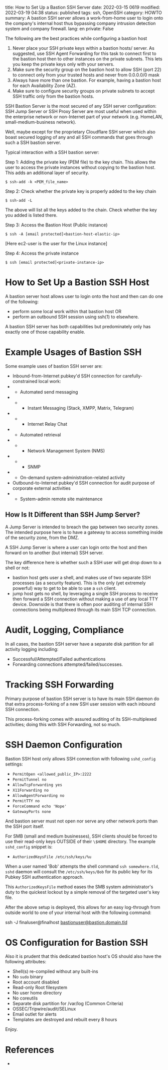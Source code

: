 title: How to Set Up a Bastion SSH Server
date: 2022-03-15 0619
modified: 2022-03-19 04:38
status: published
tags: ssh, OpenSSH
category: HOWTO
summary: A bastion SSH server allows a work-from-home user to login onto the company's internal host thus bypassing company intrusion detection system and company firewall.
lang: en
private: False

The following are the best practices while configuring a bastion host

1. Never place your SSH private keys within a bastion hosts/ server. As suggested, use SSH Agent Forwarding for this task to connect first to the bastion host then to other instances on the private subnets. This lets you keep the private keys only with your servers.
2. Make sure the security group on the bastion host to allow SSH (port 22) to connect only from your trusted hosts and never from 0.0.0.0/0 mask
3. Always have more than one bastion. For example, having a bastion host for each Availability Zone (AZ).
4. Make sure to configure security groups on private subnets to accept SSH traffic only from the bastion hosts.

SSH Bastion Server is the most secured of any SSH server configuration: SSH Jump Server or SSH Proxy Server are most useful when used within the enterprise network or non-Internet part of your network (e.g. HomeLAN, small-medium-business network).

Well, maybe except for the proprietary Cloudflare SSH server which also boast secured logging of any and all SSH commands that goes through such a SSH bastion server.

Typical interaction with a SSH bastion server:


Step 1: Adding the private key (PEM file) to the key chain. This allows the user to access the private instances without copying to the bastion host. This adds an additional layer of security.
```console
$ ssh-add -k <PEM_file_name>
```
Step 2: Check whether the private key is properly added to the key chain
```console
$ ssh-add -L
```
The above will list all the keys added to the chain. Check whether the key you added is listed there.

Step 3: Access the Bastion Host (Public instance)
```console
$ ssh -A [email protected]<bastion-host-elastic-ip>
```
[Here ec2-user is the user for the Linux instance]

Step 4: Access the private instance
```console
$ ssh [email protected]<private-instance-ip>
```

How to Set Up a Bastion SSH Host
================================
A bastion server host allows user to login onto the
host and then can do one of the following:

* perform some local work within that bastion host OR
* perform an outbound SSH session using ssh(1) to elsewhere.

A bastion SSH server has both capabilities but predominately only has exactly one of those capability enable.  

Example Usages of Bastion SSH
==============
Some example uses of bastion SSH server are:

* Inbound-from-Internet pubkey'd SSH connection for carefully-constrained local work:
* * Automated send messaging
* * * Instant Messaging (Stack, XMPP, Matrix, Telegram)
* * * Internet Relay Chat
* * Automated retrieval
* * * Network Management System (NMS)
* * * SNMP
* * On-demand system-administration-related activity
* Outbound-to-Internet pubkey'd SSH connection for audit purpose of corporate external activities
* * System-admin remote site maintenance


How Is It Different than SSH Jump Server?
-----------------------------------------
A Jump Server is intended to breach the gap between two security zones.
The intended purpose here is to have a gateway to access something inside of the security zone, from the DMZ.

A SSH Jump Server is
where a user can login onto the host and then
forward on to another (but internal) SSH server.


The key difference here is whether such a SSH user will get drop down to a shell or not:

- bastion host gets user a shell, and makes use of two separate SSH processes (as a security feature).  This is the only (yet extremely powerful) way to get to be able to use a `ssh` client.
- jump host gets no shell, by leveraging a single SSH process to receive then forward a SSH connection without making a use of any local TTY device.  Downside is that there is often poor auditing of internal SSH connections being multiplexed through its main SSH TCP connection.


Audit, Logging, Compliance
==========================
In all cases, the bastion SSH server have a separate disk partition for all activity logging including:

* Successful/Attempted/Failed authentications
* Forwarding connections attempted/failed/successes.

Tracking SSH Forwarding
=======================
Primary purpose of bastion SSH server is to have its
main SSH daemon do that extra process-forking of a new 
SSH user session with each inbound SSH connection.

This process-forking comes with assured auditing of its SSH-multiplexed activities; doing this with SSH Forwarding, not so much.


SSH Daemon Configuration
========================
Bastion SSH host only allows
SSH connection with following `sshd_config` settings:

- `PermitOpen <allowed_public_IP>:2222`
- `PermitTunnel no`
- `AllowTcpForwarding yes`
- `X11Forwarding no`
- `AllowAgentForwarding no`
- `PermitTTY no`
- `ForceCommand echo 'Nope'`
- `GatewayPorts none`

And bastion server must not open nor serve any other network ports than the SSH port itself.

For SMB (small and medium businesses), SSH clients should be forced to use their read-only keys OUTSIDE of their `\$HOME` directory.  The example `sshd_config` snippet is:

- `AuthorizedKeysFile /etc/ssh/keys/%u`

When a user named 'Bob' attempts the shell command `ssh somewhere.tld`, `sshd` daemon will consult the `/etc/ssh/keys/Bob` for its public key for its Pubkey SSH authentication approach.

This `AuthorizedKeysFile` method eases the SMB system administrator's duty to the quickest lockout by a simple removal of the targeted user's key file.

After the above setup is deployed, this allows for an easy log-through from outside world to one of your internal host with the following command:

  ssh -J finaluser@finalhost bastionuser@bastion.domain.tld

OS Configuration for Bastion SSH 
================================
Also it is prudent that this dedicated bastion host's OS should also 
have the following attributes:

- Shell(s) re-compiled without any built-ins
- No `sudo` binary
- Root account disabled
- Read-only Root filesystem
- No user home directory
- No coreutils 
- Separate disk partition for /var/log (Common Criteria)
- OSSEC/Tripwire/audit/SELinux
- Email outlet for alerts
- Templates are destroyed and rebuilt every 8 hours

Enjoy.


References
==========

* 
